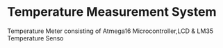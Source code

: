 # Temperature Measurement System
 Temperature Meter consisting of Atmega16 Microcontroller,LCD & LM35 Temperature Senso
